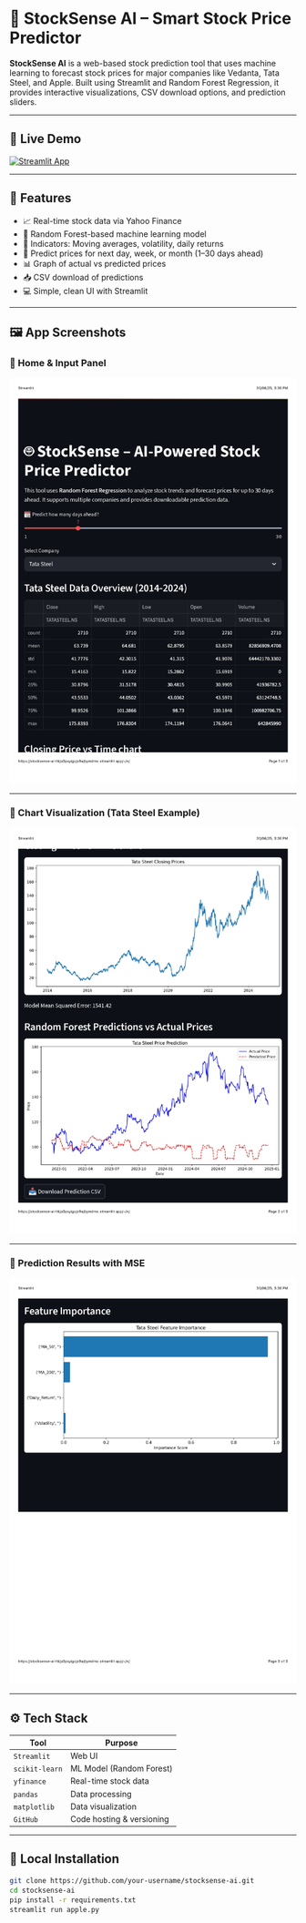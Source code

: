 # 🤖 StockSense AI – Smart Stock Price Predictor

**StockSense AI** is a web-based stock prediction tool that uses machine learning to forecast stock prices for major companies like Vedanta, Tata Steel, and Apple. Built using Streamlit and Random Forest Regression, it provides interactive visualizations, CSV download options, and prediction sliders.

---

## 🚀 Live Demo

[![Streamlit App](https://static.streamlit.io/badges/streamlit_badge_black_white.svg)](https://stocksense-ai-hkja3psyigojv9ajbymdmo.streamlit.app)

---

## 🧠 Features

- 📈 Real-time stock data via Yahoo Finance
- 🤖 Random Forest-based machine learning model
- 🧮 Indicators: Moving averages, volatility, daily returns
- 📆 Predict prices for next day, week, or month (1–30 days ahead)
- 📊 Graph of actual vs predicted prices
- 📥 CSV download of predictions
- 💻 Simple, clean UI with Streamlit

---

## 🖼️ App Screenshots

### 🔹 Home & Input Panel
![Home](screenshot_home.jpg)

---

### 🔹 Chart Visualization (Tata Steel Example)
![Chart](screenshot_chart.jpg)

---

### 🔹 Prediction Results with MSE
![Prediction](screenshot_prediction.jpg)

---

## ⚙️ Tech Stack

| Tool            | Purpose                       |
|-----------------|-------------------------------|
| `Streamlit`     | Web UI                        |
| `scikit-learn`  | ML Model (Random Forest)      |
| `yfinance`      | Real-time stock data          |
| `pandas`        | Data processing               |
| `matplotlib`    | Data visualization            |
| `GitHub`        | Code hosting & versioning     |

---

## 🧪 Local Installation

```bash
git clone https://github.com/your-username/stocksense-ai.git
cd stocksense-ai    
pip install -r requirements.txt
streamlit run apple.py
